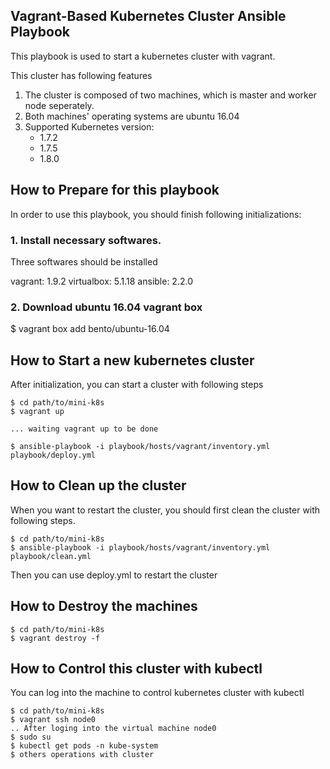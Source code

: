 ## Vagrant-Based Kubernetes Cluster Ansible Playbook

This playbook is used to start a kubernetes cluster with vagrant. 

This cluster has following features

1. The cluster is composed of two machines, which is master and worker node seperately.
2. Both machines' operating systems are ubuntu 16.04
3. Supported Kubernetes version: 
   - 1.7.2
   - 1.7.5
   - 1.8.0

## How to Prepare for this playbook

In order to use this playbook, you should finish following initializations:

### 1. Install necessary softwares.

Three softwares should be installed

vagrant: 1.9.2
virtualbox: 5.1.18
ansible: 2.2.0

### 2. Download ubuntu 16.04 vagrant box 

$ vagrant box add bento/ubuntu-16.04

## How to Start a new kubernetes cluster

After initialization, you can start a cluster with following steps

```
$ cd path/to/mini-k8s
$ vagrant up

... waiting vagrant up to be done

$ ansible-playbook -i playbook/hosts/vagrant/inventory.yml playbook/deploy.yml

```

## How to Clean up the cluster

When you want to restart the cluster, you should first clean the cluster with following steps.

```
$ cd path/to/mini-k8s
$ ansible-playbook -i playbook/hosts/vagrant/inventory.yml playbook/clean.yml

```

Then you can use deploy.yml to restart the cluster

## How to Destroy the machines

```
$ cd path/to/mini-k8s
$ vagrant destroy -f
```

## How to Control this cluster with kubectl 

You can log into the machine to control kubernetes cluster with kubectl

```
$ cd path/to/mini-k8s
$ vagrant ssh node0
.. After loging into the virtual machine node0 
$ sudo su
$ kubectl get pods -n kube-system
$ others operations with cluster
```


